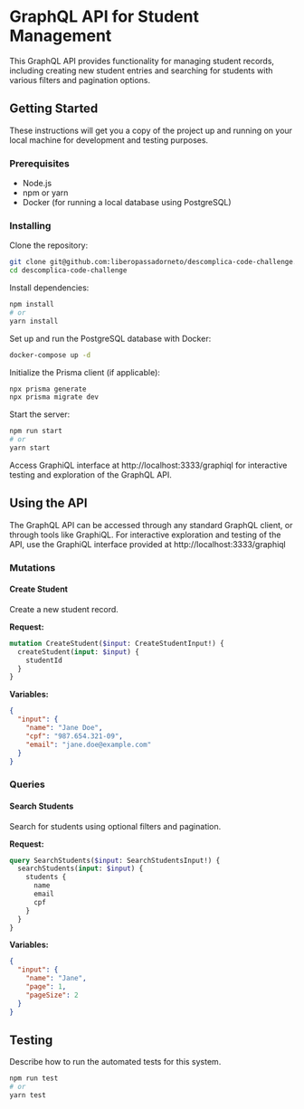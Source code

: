 # GraphQL API for Student Management

This GraphQL API provides functionality for managing student records, including creating new student entries and searching for students with various filters and pagination options.

## Getting Started

These instructions will get you a copy of the project up and running on your local machine for development and testing purposes.

### Prerequisites

- Node.js
- npm or yarn
- Docker (for running a local database using PostgreSQL)

### Installing

Clone the repository:

```bash
git clone git@github.com:liberopassadorneto/descomplica-code-challenge.git
cd descomplica-code-challenge
```

Install dependencies:

```bash
npm install
# or
yarn install
```

Set up and run the PostgreSQL database with Docker:

```bash
docker-compose up -d
```

Initialize the Prisma client (if applicable):

```bash
npx prisma generate
npx prisma migrate dev
```

Start the server:

```bash
npm run start
# or
yarn start
```

Access GraphiQL interface at http://localhost:3333/graphiql for interactive testing and exploration of the GraphQL API.

## Using the API

The GraphQL API can be accessed through any standard GraphQL client, or through tools like GraphiQL. For interactive exploration and testing of the API, use the GraphiQL interface provided at http://localhost:3333/graphiql

### Mutations

#### Create Student

Create a new student record.

**Request:**

```graphql
mutation CreateStudent($input: CreateStudentInput!) {
  createStudent(input: $input) {
    studentId
  }
}
```

**Variables:**

```json
{
  "input": {
    "name": "Jane Doe",
    "cpf": "987.654.321-09",
    "email": "jane.doe@example.com"
  }
}
```

### Queries

#### Search Students

Search for students using optional filters and pagination.

**Request:**

```graphql
query SearchStudents($input: SearchStudentsInput!) {
  searchStudents(input: $input) {
    students {
      name
      email
      cpf
    }
  }
}
```

**Variables:**

```json
{
  "input": {
    "name": "Jane",
    "page": 1,
    "pageSize": 2
  }
}
```

## Testing

Describe how to run the automated tests for this system.

```bash
npm run test
# or
yarn test
```